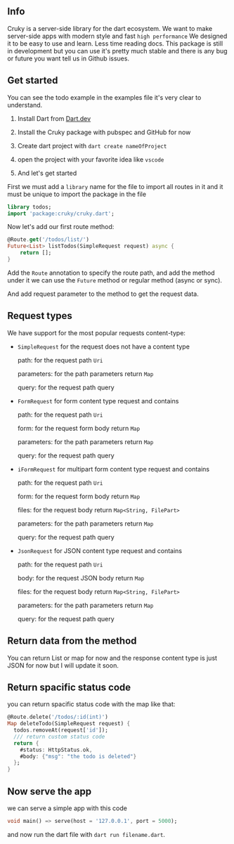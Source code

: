 ## Info

Cruky is a server-side library for the dart ecosystem.
We want to make server-side apps with modern style and fast `high performance`
We designed it to be easy to use and learn. Less time reading docs.
This package is still in development but you can use it's pretty much stable and there is any bug or future you want tell us in Github issues.

## Get started

You can see the todo example in the examples file it's very clear to understand.

1. Install Dart from [Dart.dev](https://dart.dev/)

2. Install the Cruky package with pubspec and GitHub for now

3. Create dart project with  `dart create nameOfProject`

4. open the project with your favorite idea like  `vscode`

5. And let's get started

First we must add a `library` name for the file to import all routes in it and it must be unique to import the package in the file

```dart
library todos;
import 'package:cruky/cruky.dart';
```

Now let's add our first route method:

```dart
@Route.get('/todos/list/')
Future<List> listTodos(SimpleRequest request) async {
    return [];
}
```

Add the `Route` annotation to specify the route path, and add the method under it we can use the `Future` method or regular method (async or sync).

And add request parameter to the method to get the request data.

## Request types

We have support for the most popular requests content-type:

- `SimpleRequest` for the request does not have a content type
  
  path: for the request path `Uri`
  
  parameters: for the path parameters return `Map`
  
  query: for the request path query

- `FormRequest` for form content type request and contains 
  
  path: for the request path `Uri`
  
  form: for the request form body return `Map`
  
  parameters: for the path parameters return  `Map`
  
  query: for the request path query 

- `iFormRequest` for multipart form content type request and contains
  
  path: for the request path `Uri`
  
  form: for the request form body return `Map`
  
  files: for the request body return `Map<String, FilePart>`
  
  parameters: for the path parameters return `Map`
  
  query: for the request path query

- `JsonRequest` for JSON content type request and contains
  
  path: for the request path `Uri`
  
  body: for the request JSON body return `Map`
  
  files: for the request body return `Map<String, FilePart>`
  
  parameters: for the path parameters return `Map`
  
  query: for the request path query

## Return data from the method

You can return List or map for now and the response content type is just JSON for now but I will update it soon.



## Return spacific status code

you can return spacific status code with the map like that:

```dart
@Route.delete('/todos/:id(int)')
Map deleteTodo(SimpleRequest request) {
  todos.removeAt(request['id']);
  /// return custom status code
  return {
    #status: HttpStatus.ok,
    #body: {"msg": "the todo is deleted"}
  };
}
```

## Now serve the app

we can serve a simple app with this code

```dart
void main() => serve(host = '127.0.0.1', port = 5000);
```

and now run the dart file with `dart run filename.dart`.